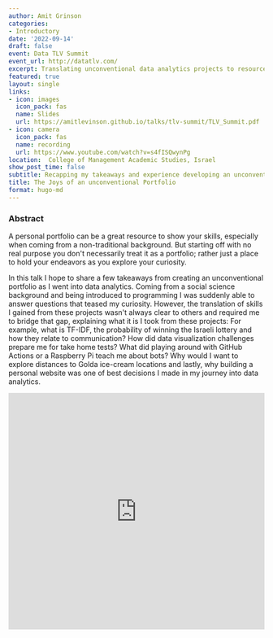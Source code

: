 ```yaml
---
author: Amit Grinson
categories:
- Introductory
date: '2022-09-14'
draft: false
event: Data TLV Summit
event_url: http://datatlv.com/
excerpt: Translating unconventional data analytics projects to resources and value I can bring to the team.
featured: true
layout: single
links:
- icon: images
  icon_pack: fas
  name: Slides
  url: https://amitlevinson.github.io/talks/tlv-summit/TLV_Summit.pdf
- icon: camera
  icon_pack: fas
  name: recording
  url: https://www.youtube.com/watch?v=s4fISQwynPg
location:  College of Management Academic Studies, Israel
show_post_time: false
subtitle: Recapping my takeaways and experience developing an unconventional portfolio for Data Analytics.
title: The Joys of an unconventional Portfolio
format: hugo-md
---
```




### Abstract

A personal portfolio can be a great resource to show your skills, especially when coming from a non-traditional background. But starting off with no real purpose you don't necessarily treat it as a portfolio; rather just a place to hold your endeavors as you explore your curiosity.

In this talk I hope to share a few takeaways from creating an unconventional portfolio as I went into data analytics. Coming from a social science background and being introduced to programming I was suddenly able to answer questions that teased my curiosity. However, the translation of skills I gained from these projects wasn't always clear to others and required me to bridge that gap, explaining what it is I took from these projects: For example, what is TF-IDF, the probability of winning the Israeli lottery and how they relate to communication? How did data visualization challenges prepare me for take home tests? What did playing around with GitHub Actions or a Raspberry Pi teach me about bots? Why would I want to explore distances to Golda ice-cream locations and lastly, why building a personal website was one of best decisions I made in my journey into data analytics.

<iframe src="https://amitlevinson.github.io/talks/tlv-summit/TLV_Summit.pdf" width="100%" height="465px" frameborder="0">
</iframe>

